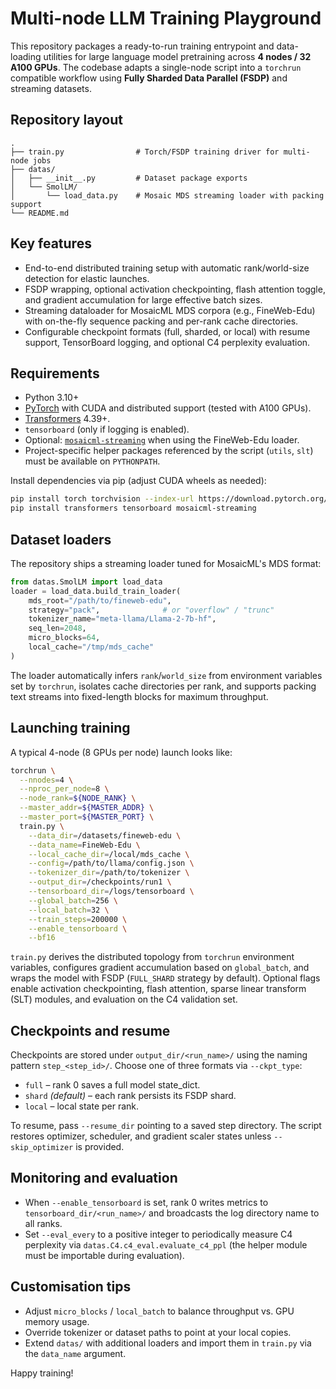 # Multi-node LLM Training Playground

This repository packages a ready-to-run training entrypoint and data-loading
utilities for large language model pretraining across **4 nodes / 32 A100
GPUs**.  The codebase adapts a single-node script into a `torchrun`
compatible workflow using **Fully Sharded Data Parallel (FSDP)** and
streaming datasets.

## Repository layout

```
.
├── train.py                # Torch/FSDP training driver for multi-node jobs
├── datas/
│   ├── __init__.py         # Dataset package exports
│   └── SmolLM/
│       └── load_data.py    # Mosaic MDS streaming loader with packing support
└── README.md
```

## Key features

* End-to-end distributed training setup with automatic rank/world-size
  detection for elastic launches.
* FSDP wrapping, optional activation checkpointing, flash attention toggle,
  and gradient accumulation for large effective batch sizes.
* Streaming dataloader for MosaicML MDS corpora (e.g., FineWeb-Edu) with
  on-the-fly sequence packing and per-rank cache directories.
* Configurable checkpoint formats (full, sharded, or local) with resume
  support, TensorBoard logging, and optional C4 perplexity evaluation.

## Requirements

* Python 3.10+
* [PyTorch](https://pytorch.org/get-started/locally/) with CUDA and
  distributed support (tested with A100 GPUs).
* [Transformers](https://huggingface.co/docs/transformers/index) 4.39+.
* `tensorboard` (only if logging is enabled).
* Optional: [`mosaicml-streaming`](https://github.com/mosaicml/streaming)
  when using the FineWeb-Edu loader.
* Project-specific helper packages referenced by the script (`utils`,
  `slt`) must be available on `PYTHONPATH`.

Install dependencies via pip (adjust CUDA wheels as needed):

```bash
pip install torch torchvision --index-url https://download.pytorch.org/whl/cu121
pip install transformers tensorboard mosaicml-streaming
```

## Dataset loaders

The repository ships a streaming loader tuned for MosaicML's MDS format:

```python
from datas.SmolLM import load_data
loader = load_data.build_train_loader(
    mds_root="/path/to/fineweb-edu",
    strategy="pack",              # or "overflow" / "trunc"
    tokenizer_name="meta-llama/Llama-2-7b-hf",
    seq_len=2048,
    micro_blocks=64,
    local_cache="/tmp/mds_cache"
)
```

The loader automatically infers `rank`/`world_size` from environment
variables set by `torchrun`, isolates cache directories per rank, and
supports packing text streams into fixed-length blocks for maximum
throughput.

## Launching training

A typical 4-node (8 GPUs per node) launch looks like:

```bash
torchrun \
  --nnodes=4 \
  --nproc_per_node=8 \
  --node_rank=${NODE_RANK} \
  --master_addr=${MASTER_ADDR} \
  --master_port=${MASTER_PORT} \
  train.py \
    --data_dir=/datasets/fineweb-edu \
    --data_name=FineWeb-Edu \
    --local_cache_dir=/local/mds_cache \
    --config=/path/to/llama/config.json \
    --tokenizer_dir=/path/to/tokenizer \
    --output_dir=/checkpoints/run1 \
    --tensorboard_dir=/logs/tensorboard \
    --global_batch=256 \
    --local_batch=32 \
    --train_steps=200000 \
    --enable_tensorboard \
    --bf16
```

`train.py` derives the distributed topology from `torchrun` environment
variables, configures gradient accumulation based on `global_batch`, and
wraps the model with FSDP (`FULL_SHARD` strategy by default).  Optional
flags enable activation checkpointing, flash attention, sparse linear
transform (SLT) modules, and evaluation on the C4 validation set.

## Checkpoints and resume

Checkpoints are stored under `output_dir/<run_name>/` using the naming
pattern `step_<step_id>/`.  Choose one of three formats via
`--ckpt_type`:

* `full` – rank 0 saves a full model state_dict.
* `shard` *(default)* – each rank persists its FSDP shard.
* `local` – local state per rank.

To resume, pass `--resume_dir` pointing to a saved step directory.  The
script restores optimizer, scheduler, and gradient scaler states unless
`--skip_optimizer` is provided.

## Monitoring and evaluation

* When `--enable_tensorboard` is set, rank 0 writes metrics to
  `tensorboard_dir/<run_name>/` and broadcasts the log directory name to
  all ranks.
* Set `--eval_every` to a positive integer to periodically measure C4
  perplexity via `datas.C4.c4_eval.evaluate_c4_ppl` (the helper module
  must be importable during evaluation).

## Customisation tips

* Adjust `micro_blocks` / `local_batch` to balance throughput vs. GPU
  memory usage.
* Override tokenizer or dataset paths to point at your local copies.
* Extend `datas/` with additional loaders and import them in `train.py`
  via the `data_name` argument.

Happy training!
